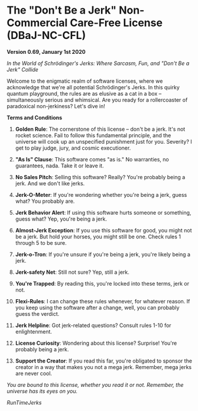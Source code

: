 # The "Don't Be a Jerk" Non-Commercial Care-Free License (DBaJ-NC-CFL)

**Version 0.69, January 1st 2020**

*In the World of Schrödinger's Jerks: Where Sarcasm, Fun, and "Don't Be a Jerk" Collide*

Welcome to the enigmatic realm of software licenses, where we acknowledge that we're all potential Schrödinger's Jerks. In this quirky quantum playground, the rules are as elusive as a cat in a box – simultaneously serious and whimsical. Are you ready for a rollercoaster of paradoxical non-jerkiness? Let's dive in!

**Terms and Conditions**

1. **Golden Rule**: The cornerstone of this license – don't be a jerk. It's not rocket science. Fail to follow this fundamental principle, and the universe will cook up an unspecified punishment just for you. Severity? I get to play judge, jury, and cosmic executioner.

2. **"As Is" Clause**: This software comes "as is." No warranties, no guarantees, nada. Take it or leave it.

3. **No Sales Pitch**: Selling this software? Really? You're probably being a jerk. And we don't like jerks.

4. **Jerk-O-Meter**: If you're wondering whether you're being a jerk, guess what? You probably are.

5. **Jerk Behavior Alert**: If using this software hurts someone or something, guess what? Yep, you're being a jerk.

6. **Almost-Jerk Exception**: If you use this software for good, you might not be a jerk. But hold your horses, you might still be one. Check rules 1 through 5 to be sure.

7. **Jerk-o-Tron**: If you're unsure if you're being a jerk, you're likely being a jerk.

8. **Jerk-safety Net**: Still not sure? Yep, still a jerk.

9. **You're Trapped**: By reading this, you're locked into these terms, jerk or not.

10. **Flexi-Rules**: I can change these rules whenever, for whatever reason. If you keep using the software after a change, well, you can probably guess the verdict.

11. **Jerk Helpline**: Got jerk-related questions? Consult rules 1-10 for enlightenment.

12. **License Curiosity**: Wondering about this license? Surprise! You're probably being a jerk.

13. **Support the Creator**: If you read this far, you're obligated to sponsor the creator in a way that makes you not a mega jerk. Remember, mega jerks are never cool.

*You are bound to this license, whether you read it or not. Remember, the universe has its eyes on you.*

*RunTimeJerks*
